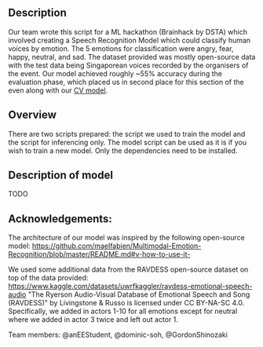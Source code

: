 ## Description
Our team wrote this script for a ML hackathon (Brainhack by DSTA) which involved creating a Speech Recognition Model which could classify human voices by emotion. The 5 emotions for classification were angry, fear, happy, neutral, and sad. The dataset provided was mostly open-source data with the test data being Singaporean voices recorded by the organisers of the event. Our model achieved roughly ~55% accuracy during the evaluation phase, which placed us in second place for this section of the even along with our [CV model](www.google.com). 

## Overview
There are two scripts prepared: the script we used to train the model and the script for inferencing only. The model script can be used as it is if you wish to train a new model. Only the dependencies need to be installed.

## Description of model
TODO


## Acknowledgements:
The architecture of our model was inspired by the following open-source model:
https://github.com/maelfabien/Multimodal-Emotion-Recognition/blob/master/README.md#v-how-to-use-it-

We used some additional data from the RAVDESS open-source dataset on top of the data provided:
https://www.kaggle.com/datasets/uwrfkaggler/ravdess-emotional-speech-audio
"The Ryerson Audio-Visual Database of Emotional Speech and Song (RAVDESS)" by Livingstone & Russo is licensed under CC BY-NA-SC 4.0.
Specifically, we added in actors 1-10 for all emotions except for neutral where we added in actor 3 twice and left out actor 1.

Team members: @anEEStudent, @dominic-soh, @GordonShinozaki

